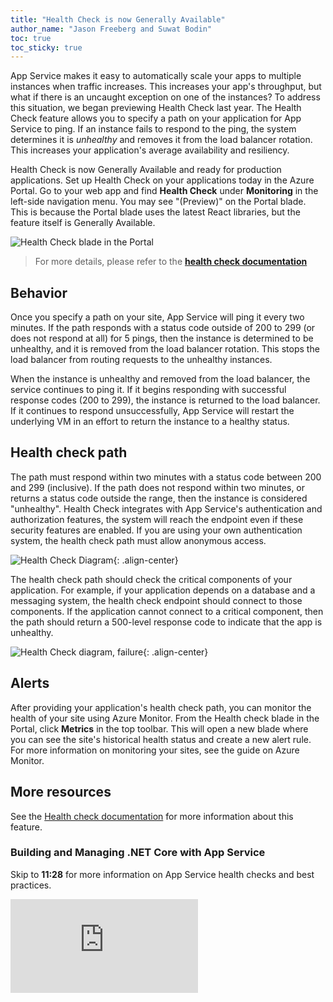 ```yaml
---
title: "Health Check is now Generally Available"
author_name: "Jason Freeberg and Suwat Bodin"
toc: true
toc_sticky: true
---
```


App Service makes it easy to automatically scale your apps to multiple instances when traffic increases. This increases your app's throughput, but what if there is an uncaught exception on one of the instances? To address this situation, we began previewing Health Check last year. The Health Check feature allows you to specify a path on your application for App Service to ping. If an instance fails to respond to the ping, the system determines it is *unhealthy* and removes it from the load balancer rotation. This increases your application's average availability and resiliency. 

Health Check is now Generally Available and ready for production applications. Set up Health Check on your applications today in the Azure Portal. Go to your web app and find **Health Check** under **Monitoring** in the left-side navigation menu. You may see "(Preview)" on the Portal blade. This is because the Portal blade uses the latest React libraries, but the feature itself is Generally Available.

![Health Check blade in the Portal]({{site.baseurl}}/media/2020/08/health-check/health-check-portal.png)

> For more details, please refer to the **[health check documentation](https://docs.microsoft.com/en-us/azure/azure-monitor/platform/autoscale-get-started#health-check-path)**

## Behavior

Once you specify a path on your site, App Service will ping it every two minutes. If the path responds with a status code outside of 200 to 299 (or does not respond at all) for 5 pings, then the instance is determined to be unhealthy, and it is removed from the load balancer rotation. This stops the load balancer from routing requests to the unhealthy instances. 

When the instance is unhealthy and removed from the load balancer, the service continues to ping it. If it begins responding with successful response codes (200 to 299), the instance is returned to the load balancer. If it continues to respond unsuccessfully, App Service will restart the underlying VM in an effort to return the instance to a healthy status.

## Health check path

The path must respond within two minutes with a status code between 200 and 299 (inclusive). If the path does not respond within two minutes, or returns a status code outside the range, then the instance is considered "unhealthy". Health Check integrates with App Service's authentication and authorization features, the system will reach the endpoint even if these security features are enabled. If you are using your own authentication system, the health check path must allow anonymous access.

![Health Check Diagram]({{site.baseurl}}/media/2020/08/health-check/health_check_path_diagram.png){: .align-center}

The health check path should check the critical components of your application. For example, if your application depends on a database and a messaging system, the health check endpoint should connect to those components. If the application cannot connect to a critical component, then the path should return a 500-level response code to indicate that the app is unhealthy.

![Health Check diagram, failure]({{site.baseurl}}/media/2020/08/health-check/health-check-diagram-failure.png){: .align-center}

## Alerts

After providing your application's health check path, you can monitor the health of your site using Azure Monitor. From the Health check blade in the Portal, click **Metrics** in the top toolbar. This will open a new blade where you can see the site's historical health status and create a new alert rule. For more information on monitoring your sites, see the guide on Azure Monitor.  

## More resources

See the [Health check documentation](https://docs.microsoft.com/en-us/azure/azure-monitor/platform/autoscale-get-started#health-check-path) for more information about this feature.

### Building and Managing .NET Core with App Service

Skip to **11:28** for more information on App Service health checks and best practices.

<div class="responsive-video-container">
    <iframe src="https://channel9.msdn.com/Events/Build/2020/BOD126/player"
        allowFullScreen 
        frameBorder="0" 
        title="Building and managing .NET Core with App Service - Microsoft Channel 9 Video">
    </iframe>
</div>
